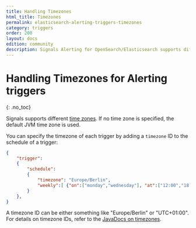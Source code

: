 ```yaml
---
title: Handling Timezones
html_title: Timezones
permalink: elasticsearch-alerting-triggers-timezones
category: triggers
order: 200
layout: docs
edition: community
description: Signals Alerting for OpenSearch/Elasticsearch supports different timezones for triggers that control when a watch is executed.
---
```


<!--- Copyright 2020 floragunn GmbH -->

# Handling Timezones for Alerting triggers
{: .no_toc}

Signals supports different [time zones](triggers_timezones.md). If no time zone is specified, the default JVM time zone is used.

You can specify the timezone of each trigger by adding a `timezone` ID  to the schedule of a trigger:

```json
{
    "trigger":
    {
        "schedule":
        {
            "timezone": "Europe/Berlin",
            "weekly":[ {"on":["monday","wednesday"], "at":["12:00","18:00"]} ]
        }
    },
}
```

A timezone ID can be either something like "Europe/Berlin" or "UTC+01:00". For details on timezone IDs, refer to the [JavaDocs on timezones](https://docs.oracle.com/javase/8/docs/api/java/time/ZoneId.html).
